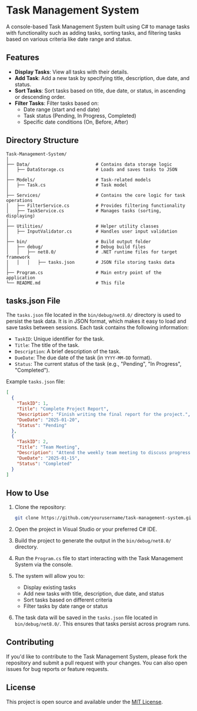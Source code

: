 # Task Management System

A console-based Task Management System built using C# to manage tasks with functionality such as adding tasks, sorting tasks, and filtering tasks based on various criteria like date range and status.

## Features
- **Display Tasks**: View all tasks with their details.
- **Add Task**: Add a new task by specifying title, description, due date, and status.
- **Sort Tasks**: Sort tasks based on title, due date, or status, in ascending or descending order.
- **Filter Tasks**: Filter tasks based on:
  - Date range (start and end date)
  - Task status (Pending, In Progress, Completed)
  - Specific date conditions (On, Before, After)
  
## Directory Structure

```
Task-Management-System/
│
├── Data/                         # Contains data storage logic
│   ├── DataStorage.cs            # Loads and saves tasks to JSON
│
├── Models/                       # Task-related models
│   ├── Task.cs                   # Task model
│
├── Services/                     # Contains the core logic for task operations
│   ├── FilterService.cs          # Provides filtering functionality
│   ├── TaskService.cs            # Manages tasks (sorting, displaying)
│
├── Utilities/                    # Helper utility classes
│   ├── InputValidator.cs         # Handles user input validation
│
├── bin/                          # Build output folder
│   ├── debug/                    # Debug build files
│   │   ├── net8.0/               # .NET runtime files for target framework
│   │   │   ├── tasks.json        # JSON file storing tasks data
│
├── Program.cs                    # Main entry point of the application
└── README.md                     # This file
```

## tasks.json File

The `tasks.json` file located in the `bin/debug/net8.0/` directory is used to persist the task data. It is in JSON format, which makes it easy to load and save tasks between sessions. Each task contains the following information:

- `TaskID`: Unique identifier for the task.
- `Title`: The title of the task.
- `Description`: A brief description of the task.
- `DueDate`: The due date of the task (in `YYYY-MM-DD` format).
- `Status`: The current status of the task (e.g., "Pending", "In Progress", "Completed").

Example `tasks.json` file:

```json
[
  {
    "TaskID": 1,
    "Title": "Complete Project Report",
    "Description": "Finish writing the final report for the project.",
    "DueDate": "2025-01-20",
    "Status": "Pending"
  },
  {
    "TaskID": 2,
    "Title": "Team Meeting",
    "Description": "Attend the weekly team meeting to discuss progress.",
    "DueDate": "2025-01-15",
    "Status": "Completed"
  }
]
```

## How to Use

1. Clone the repository:

   ```bash
   git clone https://github.com/yourusername/task-management-system.git
   ```

2. Open the project in Visual Studio or your preferred C# IDE.

3. Build the project to generate the output in the `bin/debug/net8.0/` directory.

4. Run the `Program.cs` file to start interacting with the Task Management System via the console.

5. The system will allow you to:
   - Display existing tasks
   - Add new tasks with title, description, due date, and status
   - Sort tasks based on different criteria
   - Filter tasks by date range or status

6. The task data will be saved in the `tasks.json` file located in `bin/debug/net8.0/`. This ensures that tasks persist across program runs.

## Contributing

If you'd like to contribute to the Task Management System, please fork the repository and submit a pull request with your changes. You can also open issues for bug reports or feature requests.

## License

This project is open source and available under the [MIT License](LICENSE).
